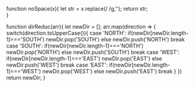 function noSpace(x){
 let str = x.replace(/ /g,'');
 return str;  
}



function dirReduc(arr){
  let newDir = [];
   arr.map(direction => {
   switch(direction.toUpperCase()){
    case 'NORTH':
      if(newDir[newDir.length-1]==='SOUTH') newDir.pop('SOUTH')
       else newDir.push('NORTH')
        break
    case 'SOUTH':
      if(newDir[newDir.length-1]==='NORTH') newDir.pop('NORTH')
       else newDir.push('SOUTH')
        break
    case 'WEST':
      if(newDir[newDir.length-1]==='EAST') newDir.pop('EAST')
       else newDir.push('WEST')
        break
    case 'EAST':
      if(newDir[newDir.length-1]==='WEST') newDir.pop('WEST')
       else newDir.push('EAST')
        break
    }
   })
   return newDir;
}